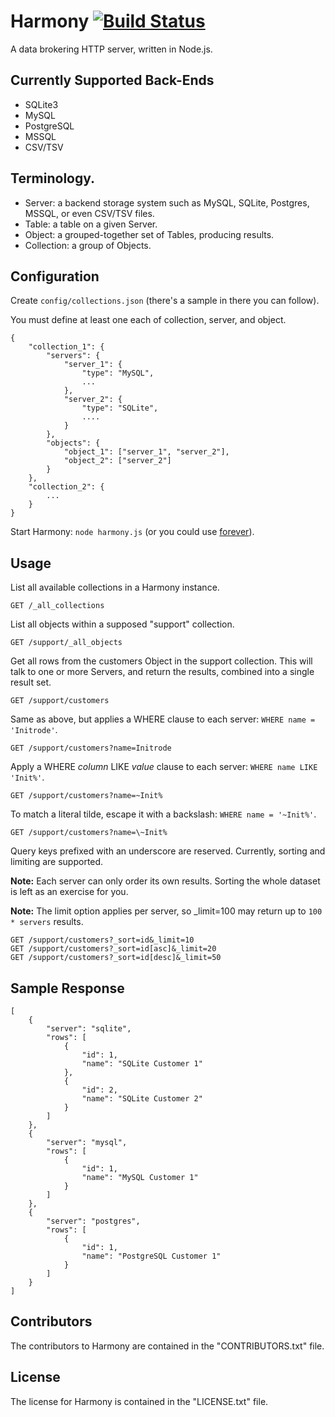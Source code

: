 # Harmony [![Build Status](https://travis-ci.org/Drarok/harmony.svg?branch=master)](https://travis-ci.org/Drarok/harmony)

A data brokering HTTP server, written in Node.js.

## Currently Supported Back-Ends

* SQLite3
* MySQL
* PostgreSQL
* MSSQL
* CSV/TSV

## Terminology.

* Server: a backend storage system such as MySQL, SQLite, Postgres, MSSQL, or even CSV/TSV files.
* Table: a table on a given Server.
* Object: a grouped-together set of Tables, producing results.
* Collection: a group of Objects.

## Configuration

Create `config/collections.json` (there's a sample in there you can follow).

You must define at least one each of collection, server, and object.

    {
        "collection_1": {
            "servers": {
                "server_1": {
                    "type": "MySQL",
                    ...
                },
                "server_2": {
                    "type": "SQLite",
                    ....
                }
            },
            "objects": {
                "object_1": ["server_1", "server_2"],
                "object_2": ["server_2"]
            }
        },
        "collection_2": {
            ...
        }
    }


Start Harmony: `node harmony.js` (or you could use [forever][forever]).

## Usage

List all available collections in a Harmony instance.

    GET /_all_collections

List all objects within a supposed "support" collection.

    GET /support/_all_objects

Get all rows from the customers Object in the support collection. This will talk to one or more Servers, and return the results, combined into a single result set.

    GET /support/customers

Same as above, but applies a WHERE clause to each server: `WHERE name = 'Initrode'`.

    GET /support/customers?name=Initrode

Apply a WHERE *column* LIKE *value* clause to each server: `WHERE name LIKE 'Init%'`.

    GET /support/customers?name=~Init%

To match a literal tilde, escape it with a backslash: `WHERE name = '~Init%'`.

    GET /support/customers?name=\~Init%

Query keys prefixed with an underscore are reserved. Currently, sorting and limiting are supported.

**Note:** Each server can only order its own results. Sorting the whole dataset is left as an exercise for you.

**Note:** The limit option applies per server, so _limit=100 may return up to `100 * servers` results.

    GET /support/customers?_sort=id&_limit=10
    GET /support/customers?_sort=id[asc]&_limit=20
    GET /support/customers?_sort=id[desc]&_limit=50

## Sample Response

    [
        {
            "server": "sqlite",
            "rows": [
                {
                    "id": 1,
                    "name": "SQLite Customer 1"
                },
                {
                    "id": 2,
                    "name": "SQLite Customer 2"
                }
            ]
        },
        {
            "server": "mysql",
            "rows": [
                {
                    "id": 1,
                    "name": "MySQL Customer 1"
                }
            ]
        },
        {
            "server": "postgres",
            "rows": [
                {
                    "id": 1,
                    "name": "PostgreSQL Customer 1"
                }
            ]
        }
    ]

## Contributors

The contributors to Harmony are contained in the "CONTRIBUTORS.txt" file.

## License

The license for Harmony is contained in the "LICENSE.txt" file.

[forever]: https://github.com/nodejitsu/forever
